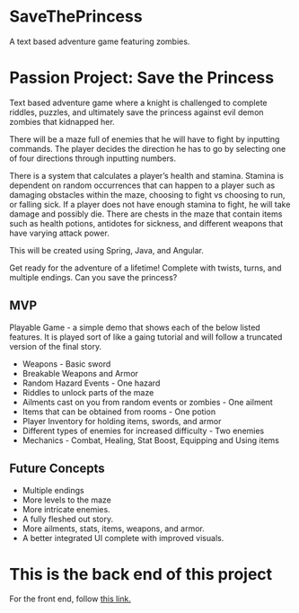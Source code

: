 # SaveThePrincess
A text based adventure game featuring zombies.
# Passion Project: Save the Princess

Text based adventure game where a knight is challenged to complete riddles, puzzles, and ultimately save the princess against evil demon zombies that kidnapped her. 

There will be a maze full of enemies that he will have to fight by inputting commands. The player decides the direction he has to go by selecting one of four directions through inputting numbers.

There is a system that calculates a player’s health and stamina. Stamina is dependent on random occurrences that can happen to a player such as damaging obstacles within the maze, choosing to fight vs choosing to run, or falling sick. If a player does not have enough stamina to fight, he will take damage and possibly die. There are chests in the maze that contain items such as health potions, antidotes for sickness, and different weapons that have varying attack power. 

This will be created using Spring, Java, and Angular. 

Get ready for the adventure of a lifetime! Complete with twists, turns, and multiple endings. Can you save the princess? 

## MVP
Playable Game - a simple demo that shows each of the below listed features. It is played sort of like a gaing tutorial and will follow a truncated version of the final story.
* Weapons - Basic sword
* Breakable Weapons and Armor
* Random Hazard Events - One hazard 
* Riddles to unlock parts of the maze
* Ailments cast on you from random events or zombies - One ailment
* Items that can be obtained from rooms - One potion
* Player Inventory for holding items, swords, and armor
* Different types of enemies for increased difficulty - Two enemies
* Mechanics - Combat, Healing, Stat Boost, Equipping and Using items
        
## Future Concepts
* Multiple endings
* More levels to the maze
* More intricate enemies.
* A fully fleshed out story.
* More ailments, stats, items, weapons, and armor.
* A better integrated UI complete with improved visuals.

# This is the back end of this project
 For the front end, follow [this link.](https://github.com/STP-8-2/Front-End.git)
